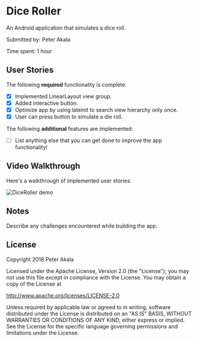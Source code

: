 # Dice Roller

An Android application that simulates a dice roll.

Submitted by: Peter Akala

Time spent: 1 hour

## User Stories

The following **required** functionality is complete:

* [X] Implemented LinearLayout view group.
* [X] Added interactive button.
* [X] Optimize app by using lateinit to search view hierarchy only once.
* [X] User can press button to simulate a die roll.

The following **additional** features are implemented:

* [ ] List anything else that you can get done to improve the app functionality!

## Video Walkthrough 

Here's a walkthrough of implemented user stories:

<img src='<dice_roller_demo.gif' title='DiceRoller animated demo' alt='DiceRoller demo' />

## Notes

Describe any challenges encountered while building the app.

## License

Copyright 2018 Peter Akala

Licensed under the Apache License, Version 2.0 (the "License");
you may not use this file except in compliance with the License.
You may obtain a copy of the License at

http://www.apache.org/licenses/LICENSE-2.0

Unless required by applicable law or agreed to in writing, software
distributed under the License is distributed on an "AS IS" BASIS,
WITHOUT WARRANTIES OR CONDITIONS OF ANY KIND, either express or implied.
See the License for the specific language governing permissions and
limitations under the License.
